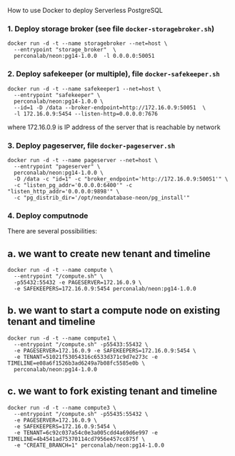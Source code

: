 How to use Docker to deploy Serverless PostgreSQL

### 1. Deploy storage broker (see file `docker-storagebroker.sh`)

```
docker run -d -t --name storagebroker --net=host \
  --entrypoint "storage_broker"  \
  perconalab/neon:pg14-1.0.0  -l 0.0.0.0:50051
```

### 2. Deploy safekeeper (or multiple), file `docker-safekeeper.sh`

```
docker run -d -t --name safekeeper1 --net=host \
  --entrypoint "safekeeper" \
  perconalab/neon:pg14-1.0.0 \
  --id=1 -D /data --broker-endpoint=http://172.16.0.9:50051  \
  -l 172.16.0.9:5454 --listen-http=0.0.0.0:7676  
```
where 172.16.0.9 is IP address of the server that is reachable by network

### 3. Deploy pageserver, file `docker-pageserver.sh`

```
docker run -d -t --name pageserver --net=host \
  --entrypoint "pageserver" \
  perconalab/neon:pg14-1.0.0 \
  -D /data -c "id=1" -c "broker_endpoint='http://172.16.0.9:50051'" \
  -c "listen_pg_addr='0.0.0.0:6400'" -c "listen_http_addr='0.0.0.0:9898'" \
  -c "pg_distrib_dir='/opt/neondatabase-neon/pg_install'"
```

### 4. Deploy computnode

There are several possibilities:

## a. we want to create new tenant and timeline
```
docker run -d -t --name compute \
  --entrypoint "/compute.sh" \
  -p55432:55432 -e PAGESERVER=172.16.0.9 \
  -e SAFEKEEPERS=172.16.0.9:5454 perconalab/neon:pg14-1.0.0
```

## b. we want to start a compute node on existing tenant and timeline

```
docker run -d -t --name compute1 \
  --entrypoint "/compute.sh" -p55433:55432 \
  -e PAGESERVER=172.16.0.9 -e SAFEKEEPERS=172.16.0.9:5454 \
  -e TENANT=51021f53054316c6533d371c9d7e273c -e TIMELINE=e08a6f1526b3ad6249a7b08fc5585e0b \
  perconalab/neon:pg14-1.0.0
```

## c. we want to fork existing tenant and timeline
```
docker run -d -t --name compute3 \
  --entrypoint "/compute.sh" -p55435:55432 \
  -e PAGESERVER=172.16.0.9 \
  -e SAFEKEEPERS=172.16.0.9:5454 \
  -e TENANT=6c92c037a54c0e3a005cdd4a69d6e997 -e TIMELINE=4b4541ad75370114cd7956e457cc875f \
  -e "CREATE_BRANCH=1" perconalab/neon:pg14-1.0.0
```

